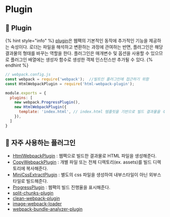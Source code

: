 # Plugin

## &#x20;🐇 Plugin

{% hint style="info" %}
[plugin](https://webpack.kr/concepts/plugins/)은 웹팩의 기본적인 동작에 추가적인 기능을 제공하는 속성이다. 로더는 파일을 해석하고 변환하는 과정에 관여하는 반면, 플러그인은 해당 결과물의 형태를 바꾸는 역할을 한다. 플러그인은 매개변수 및 옵션을 사용할 수 있으므로 플러그인 배열에는 생성자 함수로 생성한 객체 인스턴스만 추가될 수 있다.
{% endhint %}

```javascript
// webpack.config.js
const webpack = require('webpack');  //빌트인 플러그인에 접근하기 위함
const HtmlWebpackPlugin = require('html-webpack-plugin');

module.exports = {
  plugins: [
    new webpack.ProgressPlugin(),
    new HtmlWebpackPlugin({
      template: 'index.html', // index.html 템플릿을 기반으로 빌드 결과물을 추가
    }),
  ]
}
```

## 🐇 자주 사용하는 플러그인

* [HtmlWebpackPlugin](https://webpack.js.org/plugins/html-webpack-plugin/) : 웹팩으로 빌드한 결과물로 HTML 파일을 생성해준다.
* [CopyWebpackPlugin](https://webpack.kr/plugins/copy-webpack-plugin/) : 개별 파일 또는 전체 디렉토리(ex. assets)를 빌드 디렉토리에 복사해준다.
* [MiniCssExtractPlugin](https://webpack.kr/plugins/mini-css-extract-plugin/) : 별도의 css 파일을 생성하여 내부스타일이 아닌 외부스타일로 빌드해준다.
* [ProgressPlugin](https://webpack.js.org/plugins/progress-plugin/#root) : 웹팩의 빌드 진행율을 표시해준다.
* [split-chunks-plugin](https://webpack.js.org/plugins/split-chunks-plugin/)&#x20;
* [clean-webpack-plugin](https://www.npmjs.com/package/clean-webpack-plugin)
* [image-webpack-loader](https://github.com/tcoopman/image-webpack-loader)
* [webpack-bundle-analyzer-plugin](https://github.com/webpack-contrib/webpack-bundle-analyzer)
